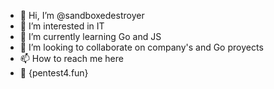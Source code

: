 - 👋 Hi, I’m @sandboxedestroyer
- 👀 I’m interested in IT 
- 🌱 I’m currently learning Go and JS  
- 💞️ I’m looking to collaborate on company's and Go proyects
- 📫 How to reach me here
- 🌌 {pentest4.fun}

<!---
sandboxedestroyer/sandboxedestroyer is a ✨ special ✨ repository because its `README.md` (this file) appears on your GitHub profile.
You can click the Preview link to take a look at your changes.
--->
